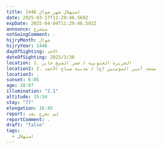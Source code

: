 ```yaml
---
title: استهلال شهر شوال 1446
date: 2025-03-17T11:29:46.569Z
expDate: 2025-04-04T11:29:46.592Z
announce: ستخرج
notGoingComment: .
hijryMonth: شوال
hijryYear: 1446
dayOfSighting: الاحد
dateOfSighting: 2025/3/30
location: 1. الجزيرة الجنوبية / جسر الشيخ جابر
location2: 2. مسجد أمير المؤمنين (ع) / مدينة صباح الأحمد
location3: .
sunset: 6:05
age: 28:07
illumination: "2.1"
altitude: 15:54
stay: "77"
elongation: 16:45
report: لم تخرج بعد
reportComment: .
draft: "false"
tags:
  - استهلال
---
```

